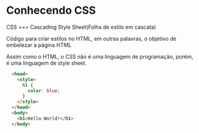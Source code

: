 # Conhecendo CSS

CSS === Cascading Style Sheet(Folha de estilo em cascata)

Código para criar estilos no HTML, em outras palavras, o objetivo de embelezar a página HTML

Assim como o HTML, o CSS não é uma linguagem de programação, porém, é uma linguagem de style sheet.

```HTML
  <head>
    <style>
      h1 {
        color: blue;
      }
    </style>
  </head>
  <body>
    <h1>Hello World!</h1>
  </body>
```
